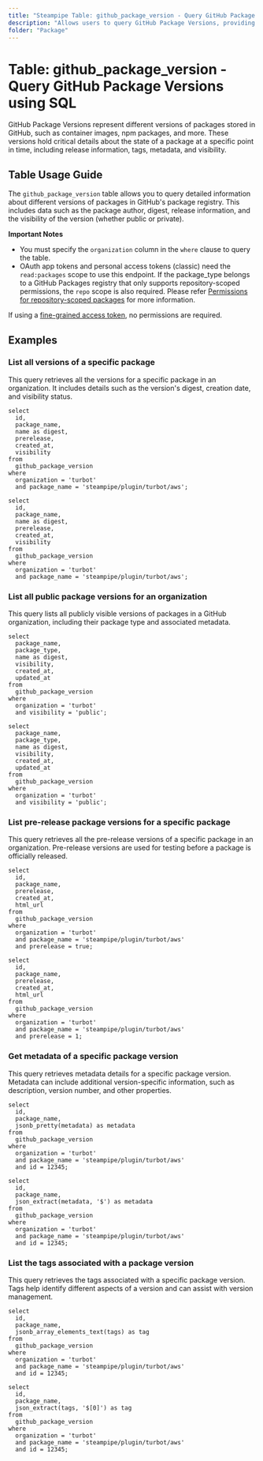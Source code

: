 ```yaml
---
title: "Steampipe Table: github_package_version - Query GitHub Package Versions using SQL"
description: "Allows users to query GitHub Package Versions, providing insights into the metadata, release information, visibility, and creation details of each version."
folder: "Package"
---
```


# Table: github_package_version - Query GitHub Package Versions using SQL

GitHub Package Versions represent different versions of packages stored in GitHub, such as container images, npm packages, and more. These versions hold critical details about the state of a package at a specific point in time, including release information, tags, metadata, and visibility.

## Table Usage Guide

The `github_package_version` table allows you to query detailed information about different versions of packages in GitHub's package registry. This includes data such as the package author, digest, release information, and the visibility of the version (whether public or private).

**Important Notes**
- You must specify the `organization` column in the `where` clause to query the table.
- OAuth app tokens and personal access tokens (classic) need the `read:packages` scope to use this endpoint. If the package_type belongs to a GitHub Packages registry that only supports repository-scoped permissions, the `repo` scope is also required. Please refer [Permissions for repository-scoped packages](https://docs.github.com/en/packages/learn-github-packages/about-permissions-for-github-packages#permissions-for-repository-scoped-packages) for more information.

If using a [fine-grained access token](https://docs.github.com/en/authentication/keeping-your-account-and-data-secure/managing-your-personal-access-tokens#creating-a-fine-grained-personal-access-token), no permissions are required.

## Examples

### List all versions of a specific package
This query retrieves all the versions for a specific package in an organization. It includes details such as the version's digest, creation date, and visibility status.

```sql+postgres
select
  id,
  package_name,
  name as digest,
  prerelease,
  created_at,
  visibility
from
  github_package_version
where
  organization = 'turbot'
  and package_name = 'steampipe/plugin/turbot/aws';
```

```sql+sqlite
select
  id,
  package_name,
  name as digest,
  prerelease,
  created_at,
  visibility
from
  github_package_version
where
  organization = 'turbot'
  and package_name = 'steampipe/plugin/turbot/aws';
```

### List all public package versions for an organization
This query lists all publicly visible versions of packages in a GitHub organization, including their package type and associated metadata.

```sql+postgres
select
  package_name,
  package_type,
  name as digest,
  visibility,
  created_at,
  updated_at
from
  github_package_version
where
  organization = 'turbot'
  and visibility = 'public';
```

```sql+sqlite
select
  package_name,
  package_type,
  name as digest,
  visibility,
  created_at,
  updated_at
from
  github_package_version
where
  organization = 'turbot'
  and visibility = 'public';
```

### List pre-release package versions for a specific package
This query retrieves all the pre-release versions of a specific package in an organization. Pre-release versions are used for testing before a package is officially released.

```sql+postgres
select
  id,
  package_name,
  prerelease,
  created_at,
  html_url
from
  github_package_version
where
  organization = 'turbot'
  and package_name = 'steampipe/plugin/turbot/aws'
  and prerelease = true;
```

```sql+sqlite
select
  id,
  package_name,
  prerelease,
  created_at,
  html_url
from
  github_package_version
where
  organization = 'turbot'
  and package_name = 'steampipe/plugin/turbot/aws'
  and prerelease = 1;
```

### Get metadata of a specific package version
This query retrieves metadata details for a specific package version. Metadata can include additional version-specific information, such as description, version number, and other properties.

```sql+postgres
select
  id,
  package_name,
  jsonb_pretty(metadata) as metadata
from
  github_package_version
where
  organization = 'turbot'
  and package_name = 'steampipe/plugin/turbot/aws'
  and id = 12345;
```

```sql+sqlite
select
  id,
  package_name,
  json_extract(metadata, '$') as metadata
from
  github_package_version
where
  organization = 'turbot'
  and package_name = 'steampipe/plugin/turbot/aws'
  and id = 12345;
```

### List the tags associated with a package version
This query retrieves the tags associated with a specific package version. Tags help identify different aspects of a version and can assist with version management.

```sql+postgres
select
  id,
  package_name,
  jsonb_array_elements_text(tags) as tag
from
  github_package_version
where
  organization = 'turbot'
  and package_name = 'steampipe/plugin/turbot/aws'
  and id = 12345;
```

```sql+sqlite
select
  id,
  package_name,
  json_extract(tags, '$[0]') as tag
from
  github_package_version
where
  organization = 'turbot'
  and package_name = 'steampipe/plugin/turbot/aws'
  and id = 12345;
```
